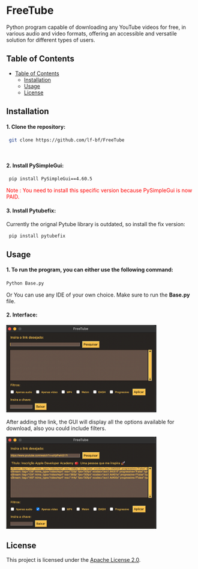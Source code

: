 # FreeTube

Python program capable of downloading any YouTube videos for free, in various audio and video formats, offering an accessible and versatile solution for different types of users.

## Table of Contents

- [Table of Contents](#table-of-contents)
  - [Installation](#installation)
  - [Usage](#usage)
  - [License](#license)

## Installation

#### 1. Clone the repository:
```bash
 git clone https://github.com/lf-bf/FreeTube
```
<br>

#### 2. Install **PySimpleGui**:
```bash
 pip install PySimpleGui==4.60.5
 ```
<p style="color : red">Note : You need to install this specific version because PySimpleGui is now PAID.</p> 


#### 3. Install **Pytubefix**:
Currently the orignal Pytube library is outdated, so install the fix version:

```bash
 pip install pytubefix
 ```

## Usage

#### 1. To run the program, you can either use the following command:
```bash
Python Base.py
```
Or You can use any IDE of your own choice. Make sure to run the **Base.py** file.
<br>

#### 2. Interface:
<img src="/files/img-1.png" style="width:400px;"/>

After adding the link, the GUI will display all the options available for download, also you could include filters.

<img src="/files/img-2.png" style="width:400px;"/>

## License
This project is licensed under the [Apache License 2.0](/files/LICENSE).
